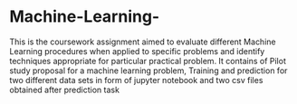 # Machine-Learning-
This is the coursework assignment aimed to evaluate different Machine Learning procedures when applied to specific problems and identify techniques appropriate for particular practical problem.
It contains of Pilot study proposal for a machine learning problem, Training and prediction for two different data sets in form of jupyter notebook and two csv files obtained after prediction task
